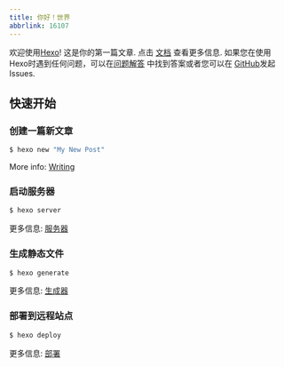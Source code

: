 ```yaml
---
title: 你好！世界
abbrlink: 16107
---
```

欢迎使用[Hexo](https://hexo.io/)! 这是你的第一篇文章. 点击 [文档](https://hexo.io/docs/) 查看更多信息. 如果您在使用Hexo时遇到任何问题，可以在[问题解答](https://hexo.io/docs/troubleshooting.html) 中找到答案或者您可以在 [GitHub](https://github.com/hexojs/hexo/issues)发起Issues.

## 快速开始

### 创建一篇新文章

``` bash
$ hexo new "My New Post"
```

More info: [Writing](https://hexo.io/docs/writing.html)

### 启动服务器

``` bash
$ hexo server
```

更多信息: [服务器](https://hexo.io/docs/server.html)

### 生成静态文件

``` bash
$ hexo generate
```

更多信息: [生成器](https://hexo.io/docs/generating.html)

### 部署到远程站点

``` bash
$ hexo deploy
```

更多信息: [部署](https://hexo.io/docs/one-command-deployment.html)
